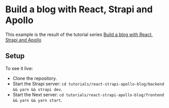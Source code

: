 # Build a blog with React, Strapi and Apollo

This example is the result of the tutorial series [Build a blog with React, Strapi and Apollo
](https://strapi.io/blog/build-a-blog-with-react-strapi-and-apollo)

## Setup

To see it live:

- Clone the repository.
- Start the Strapi server: `cd tutorials/react-strapi-apollo-blog/backend && yarn && strapi dev`.
- Start the Next server: `cd tutorials/react-strapi-apollo-blog/frontend && yarn && yarn start`.
